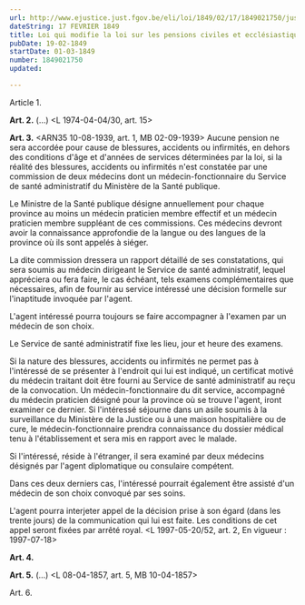 ```yaml
---
url: http://www.ejustice.just.fgov.be/eli/loi/1849/02/17/1849021750/justel
dateString: 17 FEVRIER 1849
title: Loi qui modifie la loi sur les pensions civiles et ecclésiastiques
pubDate: 19-02-1849
startDate: 01-03-1849
number: 1849021750
updated: 

---
```

Article  1. <disposition modificative>


**Art. 2.** (...) <L 1974-04-04/30, art. 15>


**Art. 3.** <ARN35 10-08-1939, art. 1, MB 02-09-1939> Aucune pension ne sera accordée pour cause de blessures, accidents ou infirmités, en dehors des conditions d'âge et d'années de services déterminées par la loi, si la réalité des blessures, accidents ou infirmités n'est constatée par une commission de deux médecins dont un médecin-fonctionnaire du Service de santé administratif du Ministère de la Santé publique.

Le Ministre de la Santé publique désigne annuellement pour chaque province au moins un médecin praticien membre effectif et un médecin praticien membre suppléant de ces commissions. Ces médecins devront avoir la connaissance approfondie de la langue ou des langues de la province où ils sont appelés à siéger.

La dite commission dressera un rapport détaillé de ses constatations, qui sera soumis au médecin dirigeant le Service de santé administratif, lequel appréciera ou fera faire, le cas échéant, tels examens complémentaires que nécessaires, afin de fournir au service intéressé une décision formelle sur l'inaptitude invoquée par l'agent.

L'agent intéressé pourra toujours se faire accompagner à l'examen par un médecin de son choix.

Le Service de santé administratif fixe les lieu, jour et heure des examens.

Si la nature des blessures, accidents ou infirmités ne permet pas à l'intéressé de se présenter à l'endroit qui lui est indiqué, un certificat motivé du médecin traitant doit être fourni au Service de santé administratif au reçu de la convocation. Un médecin-fonctionnaire du dit service, accompagné du médecin praticien désigné pour la province où se trouve l'agent, iront examiner ce dernier. Si l'intéressé séjourne dans un asile soumis à la surveillance du Ministère de la Justice ou à une maison hospitalière ou de cure, le médecin-fonctionnaire prendra connaissance du dossier médical tenu à l'établissement et sera mis en rapport avec le malade.

Si l'intéressé, réside à l'étranger, il sera examiné par deux médecins désignés par l'agent diplomatique ou consulaire compétent.

Dans ces deux derniers cas, l'intéressé pourrait également être assisté d'un médecin de son choix convoqué par ses soins.

L'agent pourra interjeter appel de la décision prise à son égard (dans les trente jours) de la communication qui lui est faite. Les conditions de cet appel seront fixées par arrêté royal. <L 1997-05-20/52, art. 2,  En vigueur :  1997-07-18>


**Art. 4.** <disposition modificative>


**Art. 5.** (...) <L 08-04-1857, art. 5, MB 10-04-1857>


Art. 6. <disposition abrogatoire>

